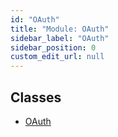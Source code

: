 ```yaml
---
id: "OAuth"
title: "Module: OAuth"
sidebar_label: "OAuth"
sidebar_position: 0
custom_edit_url: null
---
```


## Classes

- [OAuth](../classes/OAuth.OAuth)
